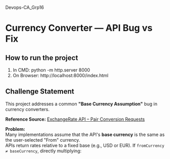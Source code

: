 Devops-CA_Grp16
# Currency Converter — API Bug vs Fix

## How to run the project
  1. In CMD: python -m http.server 8000
  2. On Browser: http://localhost:8000/index.html
## Challenge Statement
This project addresses a common **"Base Currency Assumption"** bug in currency converters.

**Reference Source:** [ExchangeRate API – Pair Conversion Requests](https://www.exchangerate-api.com/docs/pair-conversion-requests)

**Problem:**  
Many implementations assume that the API's **base currency** is the same as the user-selected "From" currency.  
APIs return rates relative to a fixed base (e.g., USD or EUR). If `fromCurrency ≠ baseCurrency`, directly multiplying:
